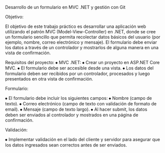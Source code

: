 Desarrollo de un formulario en MVC .NET y gestión con Git

Objetivo:

El objetivo de este trabajo práctico es desarrollar una aplicación web utilizando el patrón MVC (Model-View-Controller) en .NET, donde se cree un formulario sencillo que permita recolectar datos básicos del usuario (por ejemplo, nombre, correo electrónico y mensaje). El formulario debe enviar los datos a través de un controlador y mostrarlos de alguna manera en una vista de confirmación.

Requisitos del proyecto:
⦁	MVC .NET:
⦁	Crear un proyecto en ASP.NET Core MVC.
⦁	El formulario debe ser accesible desde una vista.
⦁	Los datos del formulario deben ser recibidos por un controlador, procesados y luego presentados en otra vista de confirmación.

Formulario:

⦁	El formulario debe incluir los siguientes campos:
⦁	Nombre (campo de texto).
⦁	Correo electrónico (campo de texto con validación de formato de email).
⦁	Mensaje (campo de texto largo).
⦁	Al hacer submit, los datos deben ser enviados al controlador y mostrados en una página de confirmación.

Validación:

⦁	Implementar validación en el lado del cliente y servidor para asegurar que los datos ingresados sean correctos antes de ser enviados.
